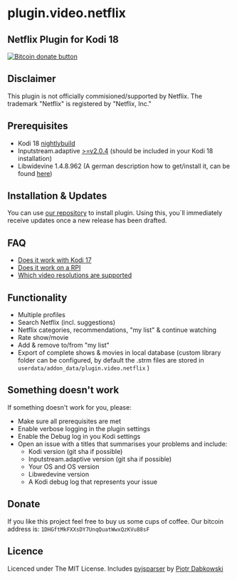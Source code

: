 # plugin.video.netflix

## Netflix Plugin for Kodi 18

<span class="badge-bitcoin"><a href="https://blockchain.info/address/1DHGftMkFXXsDY7UnqQuatWwxQzKVu88sF" title="Donate to this project using Bitcoin"><img src="https://img.shields.io/badge/bitcoin-donate-yellow.svg" alt="Bitcoin donate button" /></a></span>

Disclaimer
-------------
This plugin is not officially commisioned/supported by Netflix.
The trademark "Netflix" is registered by "Netflix, Inc."

Prerequisites
-------------

- Kodi 18 [nightlybuild](http://mirrors.kodi.tv/nightlies/)
- Inputstream.adaptive [>=v2.0.4](https://github.com/peak3d/inputstream.adaptive) (should be included in your Kodi 18 installation)
- Libwidevine 1.4.8.962 (A german description how to get/install it, can be found [here](https://www.kodinerds.net/index.php/Thread/51486-Kodi-17-Inputstream-HowTo-AddOns-f%C3%BCr-Kodi-17-ab-Beta-6-aktuelle-Git-builds-Updat/))

Installation & Updates
----------------------

You can use [our repository](https://github.com/kodinerds/repo/raw/master/repository.netflix/repository.netflix-1.0.1.zip) to install plugin. Using this, you´ll immediately receive updates once a new release has been drafted.

FAQ
---

- [Does it work with Kodi 17](https://github.com/asciidisco/plugin.video.netflix/issues/25)
- [Does it work on a RPI](https://github.com/asciidisco/plugin.video.netflix/issues/28)
- [Which video resolutions are supported](https://github.com/asciidisco/plugin.video.netflix/issues/27)

Functionality
-------------
- Multiple profiles
- Search Netflix (incl. suggestions)
- Netflix categories, recommendations, "my list" & continue watching
- Rate show/movie
- Add & remove to/from "my list"
- Export of complete shows & movies in local database (custom library folder can be configured, by default the .strm files are stored in `userdata/addon_data/plugin.video.netflix` )

Something doesn't work
----------------------

If something doesn't work for you, please:

- Make sure all prerequisites are met
- Enable verbose logging in the plugin settings
- Enable the Debug log in you Kodi settings
- Open an issue with a titles that summarises your problems and include:
	- Kodi version (git sha if possible)
	- Inputstream.adaptive version (git sha if possible)
	- Your OS and OS version
	- Libwedevine version
	- A Kodi debug log that represents your issue

Donate
------

If you like this project feel free to buy us some cups of coffee.
Our bitcoin address is: `1DHGftMkFXXsDY7UnqQuatWwxQzKVu88sF`

Licence
-------

Licenced under The MIT License.
Includes [pyjsparser](https://github.com/PiotrDabkowski/pyjsparser) by [Piotr Dabkowski](https://github.com/PiotrDabkowski)
